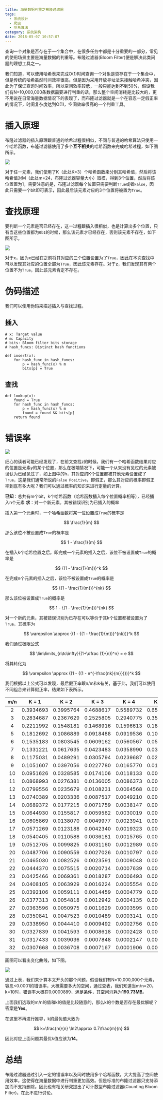 ```yaml
---
title: 海量数据判重之布隆过滤器
tags:
  - 系统设计
  - 爬虫
  - 哈希算法
category: 系统架构
date: 2018-05-07 10:57:07
---
```



查询一个对象是否存在于一个集合中，在很多任务中都是十分重要的一部分，常见的使用场景主要是海量数据的判重等。布隆过滤器(Bloom Filter)便是解决此类问题的理想工具之一。

<!-- more -->

我们知道，可以使用哈希表来完成O(1)时间查询一个对象是否存在于一个集合中，但是传统的哈希虽然时间效率很高，但是因为采用开放寻址法来接触哈希冲突，因此为了保证查询时间效率，所以空间效率较低，一般只能达到不到50%，假设我们有N=10,000,000条数据需要进行判重的话，那么整个空间消耗是比较大的，更不用说在日常海量数据情况下的表现了，而布隆过滤器就是一个在容忍一定假正率的情况下，时间复杂度达到O(1)，空间效率很高的一个判重工具。

# 插入原理

布隆过滤器的插入原理跟普通的哈希过程很相似，不同与普通的哈希算法只使用一个哈希函数，布隆过滤器使用了多个**互不相关**的哈希函数来完成哈希过程，如下图所示。

![](bloom_filter.png)

对于任一元素，我们使用了K（此处K=3）个哈希函数来分别其哈希值，然后将该哈希值对M（此处m=24，布隆过滤器容量大小）取模，得到3个位置，然后将该位置置为1，需要注意的是，布隆过滤器每个位置只需要判断`True`或者`False`，因此只需要一个bit即可表示，因此最后该元素对应的3个位置将被置为`True`。

# 查找原理

要判断一个元素是否已经存在，这一过程跟插入很相似，也是计算出多个位置，只有当这些位置都为`0b1`的时候，那么该元素才已经存在，否则该元素不存在，如下图所示。

![](bloom_filter_lookup.png)

对于x，因为x已经在之前将其对应的三个位置设置为了`True`，因此在本次查找中可以发现其对应的位置全部为`True`，因此该元素存在。对于z，我们发现其有两个位置不为`True`，因此该元素肯定不存在。

# 伪码描述

我们可以使用伪码来描述插入与查找过程。

## 插入

```
# x: Target value
# m: Capacity
# bits: Bloom filter bits storage
# hash_funcs: Distinct hash functions

def insert(x):
    for hash_func in hash_funcs:
        p = hash_func(x) % m
        bits[p] = True
```
## 查找

```
def lookup(x):
    found = True
    for hash_func in hash_funcs:
        p = hash_func(x) % m
        found = found && bits[p]
    return found
```

# 错误率

![](bloom_filter_error.png)

细心的读者可能已经发现了，在前文查找z的时候，我们有一个哈希函数结果对应的位置是元素y的某个位置，那么在极端情况下，可能一个从来没有见过的元素被误认为已经见过了，如上图中的h，其对应的K个位置都被其他元素设置成了`True`，这是我们通常所说的`False Positive`，即假正，那么其对应的概率即假正率到底有多大呢？我们可以通过概率的知识来进行定量的计算。

**已知**：总共有m个bit，k个哈希函数（哈希函数插入每个位置概率相等），已经插入n个元素
**求**：对一个新元素，其被错误识别为已插入的概率

插入第一个元素时，一个哈希函数将某一位设置成`True`的概率是

$$ \frac{1}{m} $$

那么该位不被设置成`True`的概率是

$$ 1 - \frac{1}{m} $$

在插入k个哈希位置之后，即完成一个元素的插入之后，该位不被设置成`True`的概率是

$$ {(1 - \frac{1}{m})}^k $$

在完成n个元素的插入之后，该位不被设置成`True`的概率是

$$ {(1 - \frac{1}{m})}^{nk} $$

那么该位被设置成`True`的概率是

$$ 1 - {(1 - \frac{1}{m})}^{nk} $$

对一个新的元素，其被错误识别为已存在可以等价于其k个位置都被设置为了`True`，其概率为

$$ \varepsilon \approx {(1 - {(1 - \frac{1}{m})}^{nk})}^k $$

我们通过极限公式

$$ \lim\limits_{n\to\infty}{(1+\dfrac {1}{n})^n} = e $$

将其转化为

$$ \varepsilon \approx {(1 - {(1 - e^{-\frac{nk}{m}})})}^k $$

我们根据以上公式可以发现，最后假正率跟n/m和k有关，基于此，我们可以使用不同组合来计算假正率，结果如下表所示。

|m/n|K = 1|K = 2|K = 3|K = 4|K = 5|K = 6|K = 7|K = 8|K = 9|K = 10|K = 11|K = 12|
|:--:|:--:|:--:|:--:|:--:|:--:|:--:|:--:|:--:|:--:|:--:|:--:|:--:|
|2|0.3934693|0.3995764|0.4688617|0.5589732|0.6516469|0.7360810|0.8068326|0.8625315|0.9043485|0.9346272|0.9559529|0.9706572|
|3|0.2834687|0.2367629|0.2525805|0.2940775|0.3511052|0.4179135|0.4896758|0.5620731|0.6315219|0.6954066|0.7521399|0.8010552|
|4|0.2211992|0.1548181|0.1468916|0.1596613|0.1849078|0.2198313|0.2628405|0.3124510|0.3669978|0.4246437|0.4835067|0.5418153|
|5|0.1812692|0.1086889|0.0918488|0.0919536|0.1009252|0.1164499|0.1377817|0.1646166|0.1966885|0.2336024|0.2747749|0.3194357|
|6|0.1535183|0.0803545|0.0609162|0.0560567|0.0577811|0.0637969|0.0734099|0.0864816|0.1030705|0.1232749|0.1471486|0.1746517|
|7|0.1331221|0.0617635|0.0423483|0.0358990|0.0346578|0.0363787|0.0403273|0.0463077|0.0543501|0.0645847|0.0771784|0.0922953|
|8|0.1175031|0.0489291|0.0305794|0.0239687|0.0216792|0.0215771|0.0229297|0.0254917|0.0292244|0.0341909|0.0405091|0.0483258|
|9|0.1051607|0.0397056|0.0227780|0.0165770|0.0140703|0.0132721|0.0134892|0.0144631|0.0161138|0.0184491|0.0215259|0.0254323|
|10|0.0951626|0.0328585|0.0174106|0.0118133|0.0094309|0.0084362|0.0081937|0.0084555|0.0091270|0.0101859|0.0116495|0.0135606|
|11|0.0868993|0.0276381|0.0136005|0.0086373|0.0065018|0.0055222|0.0051259|0.0050864|0.0053098|0.0057616|0.0064387|0.0073573|
|12|0.0799556|0.0235679|0.0108231|0.0064568|0.0045945|0.0037108|0.0032939|0.0031424|0.0031695|0.0033387|0.0036380|0.0040700|
|13|0.0740389|0.0203336|0.0087517|0.0049210|0.0033183|0.0025527|0.0021689|0.0019897|0.0019384|0.0019804|0.0021013|0.0022975|
|14|0.0689372|0.0177215|0.0071759|0.0038147|0.0024433|0.0017934|0.0014601|0.0012887|0.0012127|0.0012012|0.0012399|0.0013234|
|15|0.0644930|0.0155817|0.0059562|0.0030019|0.0018303|0.0012840|0.0010028|0.0008523|0.0007749|0.0007440|0.0007468|0.0007775|
|16|0.0605869|0.0138070|0.0049977|0.0023941|0.0013925|0.0009351|0.0007015|0.0005745|0.0005049|0.0004700|0.0004587|0.0004656|
|17|0.0571269|0.0123188|0.0042340|0.0019323|0.0010742|0.0006916|0.0004990|0.0003941|0.0003350|0.0003024|0.0002870|0.0002839|
|18|0.0540405|0.0110588|0.0036181|0.0015765|0.0008392|0.0005188|0.0003604|0.0002748|0.0002260|0.0001980|0.0001827|0.0001761|
|19|0.0512705|0.0099825|0.0031160|0.0012989|0.0006632|0.0003942|0.0002640|0.0001945|0.0001549|0.0001317|0.0001182|0.0001111|
|20|0.0487706|0.0090559|0.0027026|0.0010797|0.0005296|0.0003031|0.0001959|0.0001396|0.0001077|0.0000889|0.0000777|0.0000712|
|21|0.0465030|0.0082526|0.0023591|0.0009048|0.0004269|0.0002356|0.0001471|0.0001014|0.0000759|0.0000609|0.0000518|0.0000463|
|22|0.0444370|0.0075515|0.0020714|0.0007639|0.0003473|0.0001850|0.0001117|0.0000746|0.0000542|0.0000423|0.0000350|0.0000305|
|23|0.0425466|0.0069361|0.0018287|0.0006493|0.0002847|0.0001466|0.0000856|0.0000555|0.0000392|0.0000297|0.0000240|0.0000204|
|24|0.0408105|0.0063929|0.0016224|0.0005554|0.0002352|0.0001171|0.0000663|0.0000417|0.0000286|0.0000211|0.0000166|0.0000138|
|25|0.0392106|0.0059111|0.0014459|0.0004779|0.0001957|0.0000944|0.0000518|0.0000316|0.0000211|0.0000152|0.0000116|0.0000094|
|26|0.0377313|0.0054818|0.0012942|0.0004135|0.0001639|0.0000766|0.0000408|0.0000242|0.0000157|0.0000110|0.0000082|0.0000065|
|27|0.0363596|0.0050975|0.0011629|0.0003595|0.0001381|0.0000626|0.0000324|0.0000187|0.0000118|0.0000081|0.0000059|0.0000046|
|28|0.0350841|0.0047523|0.0010489|0.0003141|0.0001170|0.0000515|0.0000259|0.0000146|0.0000090|0.0000060|0.0000043|0.0000032|
|29|0.0338950|0.0044410|0.0009492|0.0002756|0.0000996|0.0000426|0.0000209|0.0000114|0.0000069|0.0000045|0.0000031|0.0000023|
|30|0.0327839|0.0041593|0.0008618|0.0002428|0.0000853|0.0000355|0.0000169|0.0000090|0.0000053|0.0000034|0.0000023|0.0000016|
|31|0.0317433|0.0039036|0.0007848|0.0002147|0.0000733|0.0000297|0.0000138|0.0000072|0.0000041|0.0000025|0.0000017|0.0000012|
|32|0.0307668|0.0036708|0.0007167|0.0001906|0.0000633|0.0000250|0.0000113|0.0000057|0.0000032|0.0000019|0.0000013|0.0000009|

画图可以看出变化曲线，如下图。

![](error_rate_fig.png)

通过上表，我们来计算本文开头的那个问题，假设我们有N=10,000,000个元素，容忍<0.0001的错误率，大概需要多大的空间，通过查表，我们知道当m/n=20，k=10时，错误率大概在0.0000889，满足条件，其空间消耗为**190.73MB**。

上面我们选取的m/n的值和k的值是比较随意的，那么k的个数是否存在最优解呢？答案是**Yes**。

在这里不再进行推导，k的最优值大致为

$$ k=\frac{m}{n} \ln2\approx 0.7\frac{m}{n} $$

因此对应上面问题其最优k值应该为**14**。

# 总结

布隆过滤器通过引入一定的错误率以及同时使用多个哈希函数，大大提高了空间使用效率，这使得在海量数据中进行判重更加高效。但是标准的布隆过滤器只支持添加而不支持删除，因此也有相关研究提出了可计数型布隆过滤器(Counting Bloom Filter)，在此不进行讨论。